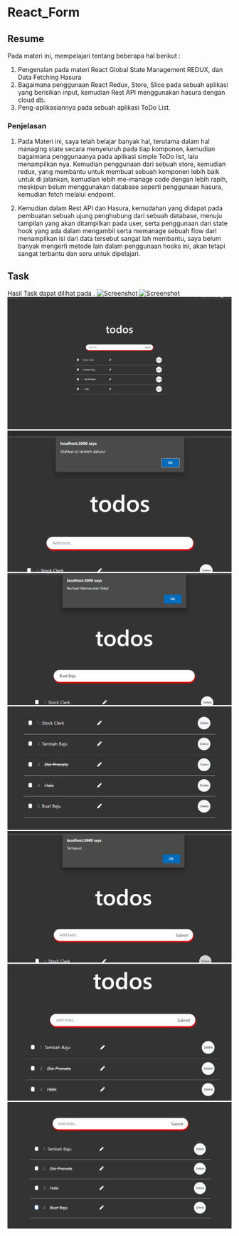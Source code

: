 # React_Form

## Resume
Pada materi ini, mempelajari tentang beberapa hal berikut :
1. Pengenalan pada materi React Global State Management REDUX, dan Data Fetching Hasura
2. Bagaimana penggunaan React Redux, Store, Slice pada sebuah aplikasi yang berisikan input, kemudian Rest API menggunakan hasura dengan cloud db.
3. Peng-aplikasiannya pada sebuah aplikasi ToDo List.

### Penjelasan
1. Pada Materi ini, saya telah belajar banyak hal, terutama dalam hal managing state secara menyeluruh pada tiap komponen, kemudian bagaimana penggunaanya pada aplikasi simple ToDo list, lalu menampilkan nya. Kemudian penggunaan dari sebuah store, kemudian redux, yang membantu untuk membuat sebuah komponen lebih baik untuk di jalankan, kemudian lebih me-manage code dengan lebih rapih, meskipun belum menggunakan database seperti penggunaan hasura, kemudian fetch melalui endpoint. 

2. Kemudian dalam Rest API dan Hasura, kemudahan yang didapat pada pembuatan sebuah ujung penghubung dari sebuah database, menuju tampilan yang akan ditampilkan pada user, serta penggunaan dari state hook yang ada dalam mengambil serta memanage sebuah flow dari menampilkan isi dari data tersebut sangat lah membantu, saya belum banyak mengerti metode lain dalam penggunaan hooks ini, akan tetapi sangat terbantu dan seru untuk dipelajari.

## Task 

Hasil Task dapat dilihat pada .
![Screenshot](../screenshot/Screenshot_redux_1.png)
![Screenshot](../screenshot/Screenshot_redux_2.png)
![Screenshot](./screenshot/Screenshot_hasura_1.png)
![Screenshot](./screenshot/Screenshot_hasura_2.png)
![Screenshot](./screenshot/Screenshot_hasura_3.png)
![Screenshot](./screenshot/Screenshot_hasura_4.png)
![Screenshot](./screenshot/Screenshot_hasura_5.png)
![Screenshot](./screenshot/Screenshot_hasura_6.png)
![Screenshot](./screenshot/Screenshot_hasura_7.png)
